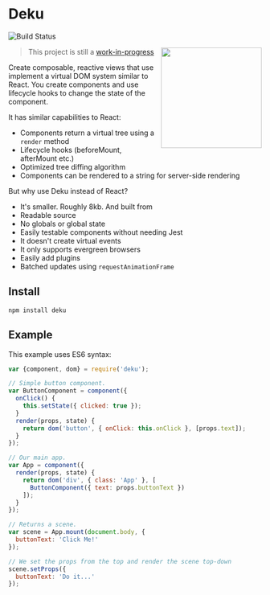 # Deku

![Build Status](https://circleci.com/gh/segmentio/deku.png)

<img  width="200" align="right" src="http://img4.wikia.nocookie.net/__cb20091220220017/zelda/images/e/ee/Deku_Stick.png" />

> This project is still a [work-in-progress](https://github.com/segmentio/deku/issues/3)

Create composable, reactive views that use implement a virtual DOM system similar to React. You create components and use lifecycle hooks to change the state of the component.

It has similar capabilities to React:

* Components return a virtual tree using a `render` method
* Lifecycle hooks (beforeMount, afterMount etc.)
* Optimized tree diffing algorithm
* Components can be rendered to a string for server-side rendering

But why use Deku instead of React?

* It's smaller. Roughly 8kb. And built from
* Readable source
* No globals or global state
* Easily testable components without needing Jest
* It doesn't create virtual events
* It only supports evergreen browsers
* Easily add plugins
* Batched updates using `requestAnimationFrame`



## Install

```
npm install deku
```

## Example

This example uses ES6 syntax:

```js
var {component, dom} = require('deku');

// Simple button component.
var ButtonComponent = component({
  onClick() {
    this.setState({ clicked: true });
  }
  render(props, state) {
    return dom('button', { onClick: this.onClick }, [props.text]);
  }
});

// Our main app.
var App = component({
  render(props, state) {
    return dom('div', { class: 'App' }, [
      ButtonComponent({ text: props.buttonText })
    ]);
  }
});

// Returns a scene.
var scene = App.mount(document.body, {
  buttonText: 'Click Me!'
});

// We set the props from the top and render the scene top-down
scene.setProps({
  buttonText: 'Do it...'
});
```
